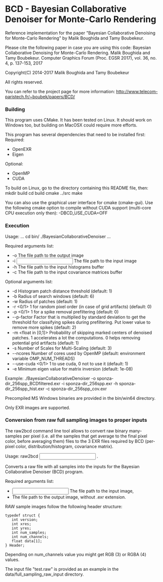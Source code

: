 # BCD - Bayesian Collaborative Denoiser for Monte-Carlo Rendering #

Reference implementation for the paper "Bayesian Collaborative Denoising 
for Monte-Carlo Rendering" by Malik Boughida and Tamy Boubekeur.

Please cite the following paper in case you are using this code:
Bayesian Collaborative Denoising for Monte-Carlo Rendering. Malik Boughida and Tamy Boubekeur. Computer Graphics Forum (Proc. EGSR 2017), vol. 36, no. 4, p. 137-153, 2017

Copyright(C) 2014-2017
Malik Boughida and Tamy Boubekeur
                                                                           
All rights reserved. 

You can refer to the project page for more information: http://www.telecom-paristech.fr/~boubek/papers/BCD/

### Building ###

This program uses CMake. It has been tested on Linux. It should work on Windows too, but building on MacOSX could require more efforts.

This program has several dependencies that need to be installed first:
Required:

* OpenEXR
* Eigen

Optional:

* OpenMP
* CUDA

To build on Linux, go to the directory containing this README file, then:
mkdir build
cd build
cmake ../src
make

You can also use the graphical user interface for cmake (cmake-gui). 
Use the following cmake option to compile without CUDA support (multi-core CPU execution only then): 
-DBCD_USE_CUDA=OFF

### Execution ###

Usage:
...
cd bin/
./BayesianCollaborativeDenoiser <arguments list>
...

Required arguments list:

* -o <output>          The file path to the output image
* -i <input>           The file path to the input image
* -h <hist>            The file path to the input histograms buffer
* -c <cov>             The file path to the input covariance matrices buffer

Optional arguments list:

* -d <float>           Histogram patch distance threshold (default: 1)
* -b <int>             Radius of search windows (default: 6)
* -w <int>             Radius of patches (default: 1)
* -r <0/1>             1 for random pixel order (in case of grid artifacts) (default: 0)
* -p <0/1>             1 for a spike removal prefiltering (default: 0)
* --p-factor <float>   Factor that is multiplied by standard deviation to get the threshold for classifying spikes during prefiltering. Put lower value to remove more spikes (default: 2)
* -m <float in [0,1]>  Probability of skipping marked centers of denoised patches. 1 accelerates a lot the computations. 0 helps removing potential grid artifacts (default: 1)
* -s <int>             Number of Scales for Multi-Scaling (default: 3)
* --ncores <nbOfCores> Number of cores used by OpenMP (default: environment variable OMP_NUM_THREADS)
* --use-cuda <0/1>     1 to use cuda, 0 not to use it (default: 1)
* -e <float>           Minimum eigen value for matrix inversion (default: 1e-08)

Example: 
./BayesianCollaborativeDenoiser -o sponza-dir_256spp_BCDfiltered.exr -i sponza-dir_256spp.exr -h sponza-dir_256spp_hist.exr -c sponza-dir_256spp_cov.exr

Precompiled MS Windows binaries are provided in the bin/win64 directory.

Only EXR images are supported.

### Conversion from raw full sampling images to proper inputs ###

The raw2bcd command line tool allows to convert raw binary many-samples per pixel (i.e. all the samples that get average to the final pixel color, before averaging them) files to the 3 EXR files required by BCD (per-pixel color, distribution/histogram, covariance matrix).

Usage: raw2bcd <input> <outputPrefix>.

Converts a raw file with all samples into the inputs for the Bayesian Collaborative Denoiser (BCD) program.

Required arguments list:
* <input>           The file path to the input image,
* <outputPrefix>    The file path to the output image, without .exr extension.

RAW sample images follow the following header structure:
<pre><code>typedef struct {
   int version;
   int xres;
   int yres;
   int num_samples;
   int num_channels;
   float data[1];
} Header;
</code></pre>

Depending on num_channels value you might get RGB (3) or RGBA (4) values.

The input file "test.raw" is provided as an example in the data/full_sampling_raw_input directory.
